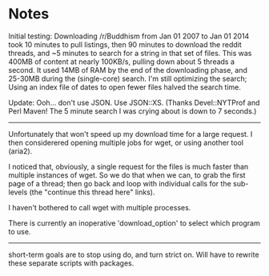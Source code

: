 # Notes

Initial testing:
Downloading /r/Buddhism from Jan 01 2007 to Jan 01 2014 took 10 minutes to pull listings, then 90 minutes to download the reddit threads, and ~5 minutes to search for a string in that set of files. This was 400MB of content at nearly 100KB/s, pulling down about 5 threads a second. It used 14MB of RAM by the end of the downloading phase, and 25-30MB during the (single-core) search. I'm still optimizing the search; Using an index file of dates to open fewer files halved the search time.

Update: Ooh... don't use JSON. Use JSON::XS.
(Thanks Devel::NYTProf and Perl Maven! The 5 minute search I was crying about is down to 7 seconds.)

----

Unfortunately that won't speed up my download time for a large request.
I then considerered opening multiple jobs for wget, or using another tool (aria2).

I noticed that, obviously, a single request for the files is much faster than multiple instances of wget. So we do that when we can, to grab the first page of a thread; then go back and loop with individual calls for the sub-levels (the "continue this thread here" links).

I haven't bothered to call wget with multiple processes.

There is currently an inoperative 'download_option' to select which program to use.

----

short-term goals are to stop using do, and turn strict on.
Will have to rewrite these separate scripts with packages.